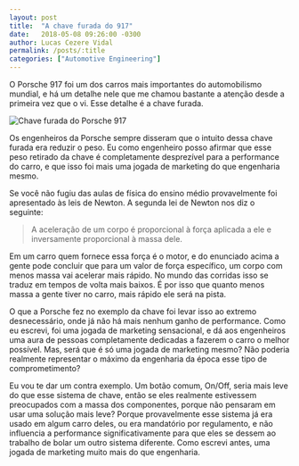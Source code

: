 ```yaml
---
layout: post
title:  "A chave furada do 917"
date:   2018-05-08 09:26:00 -0300
author: Lucas Cezere Vidal
permalink: /posts/:title
categories: ["Automotive Engineering"]
---
```

O Porsche 917 foi um dos carros mais importantes do automobilismo mundial, e há um detalhe nele que me chamou bastante a atenção desde a primeira vez que o vi. Esse detalhe é a chave furada.

![Chave furada do Porsche 917](https://scontent.fcgh17-1.fna.fbcdn.net/v/t31.18172-8/11878960_10153251015473152_6410336604240433147_o.jpg?_nc_cat=109&ccb=1-7&_nc_sid=9267fe&_nc_eui2=AeEu1eU_48cSsfYw_LOchKmjRkCRbt0BsvhGQJFu3QGy-Pq3BXiGfA_5kMLZ391WFPk&_nc_ohc=Nc7I154bbIgAX9gPDnb&_nc_ht=scontent.fcgh17-1.fna&oh=00_AfBSoOHdzFvB1DYEsGU4dIQeOpvaOfFkO_lztwSR8OAPWA&oe=64E4856D)

Os engenheiros da Porsche sempre disseram que o intuito dessa chave furada era reduzir o peso. Eu como engenheiro posso afirmar que esse peso retirado da chave é completamente desprezível para a performance do carro, e que isso foi mais uma jogada de marketing do que engenharia mesmo.

Se você não fugiu das aulas de física do ensino médio provavelmente foi apresentado às leis de Newton. A segunda lei de Newton nos diz o seguinte:

>A aceleração de um corpo é proporcional à força aplicada a ele e inversamente proporcional à massa dele.

Em um carro quem fornece essa força é o motor, e do enunciado acima a gente pode concluir que para um valor de força específico, um corpo com menos massa vai acelerar mais rápido. No mundo das corridas isso se traduz em tempos de volta mais baixos. É por isso que quanto menos massa a gente tiver no carro, mais rápido ele será na pista.

O que a Porsche fez no exemplo da chave foi levar isso ao extremo desnecessário, onde já não há mais nenhum ganho de performance. Como eu escrevi, foi uma jogada de marketing sensacional, e dá aos engenheiros uma aura de pessoas completamente dedicadas a fazerem o carro o melhor possível. Mas, será que é só uma jogada de marketing mesmo? Não poderia realmente representar o máximo da engenharia da época esse tipo de comprometimento?

Eu vou te dar um contra exemplo. Um botão comum, On/Off, seria mais leve do que esse sistema de chave, então se eles realmente estivessem preocupados com a massa dos componentes, porque não pensaram em usar uma solução mais leve? Porque provavelmente esse sistema já era usado em algum carro deles, ou era mandatório por regulamento, e não influencia a performance significativamente para que eles se dessem ao trabalho de bolar um outro sistema diferente. Como escrevi antes, uma jogada de marketing muito mais do que engenharia.

